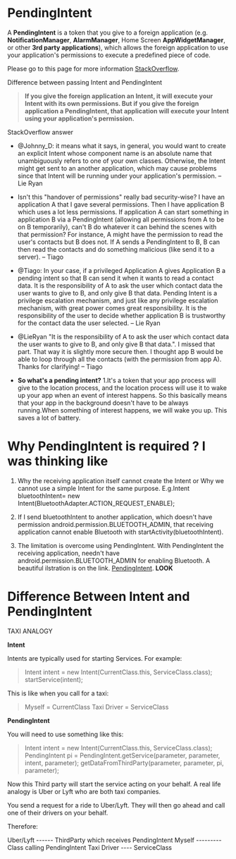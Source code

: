 # PendingIntent 
A **PendingIntent** is a token that you give to a foreign application (e.g. **NotificationManager**, **AlarmManager**, 
Home Screen **AppWidgetManager**, or other **3rd party applications**), which allows the foreign application to use your application's 
permissions to execute a predefined piece of code.

Please go to this page for more information [StackOverflow](https://stackoverflow.com/questions/2808796/what-is-an-android-pendingintent).

Difference between passing Intent and PendingIntent
> **If you give the foreign application an Intent, it will execute your Intent with its own permissions. But if you give the foreign application a PendingIntent, that application will execute your Intent using your application's permission.**

StackOverflow answer
- @Johnny_D: it means what it says, in general, you would want to create an explicit Intent whose component name is an absolute name that unambiguously refers to one of your own classes. Otherwise, the Intent might get sent to an another application, which may cause problems since that Intent will be running under your application's permission. – Lie Ryan 

- Isn't this "handover of permissions" really bad security-wise? I have an application A that I gave several permissions. Then I have application B which uses a lot less permissions. If application A can start something in application B via a PendingIntent (allowing all permissions from A to be on B temporarily), can't B do whatever it can behind the scenes with that permission? For instance, A might have the permission to read the user's contacts but B does not. If A sends a PendingIntent to B, B can then read the contacts and do something malicious (like send it to a server). – Tiago

- @Tiago: In your case, if a privileged Application A gives Application B a pending intent so that B can send it when it wants to read a contact data. It is the responsibility of A to ask the user which contact data the user wants to give to B, and only give B that data. Pending Intent is a privilege escalation mechanism, and just like any privilege escalation mechanism, with great power comes great responsibility. It is the responsibility of the user to decide whether application B is trustworthy for the contact data the user selected. – Lie Ryan

- @LieRyan "It is the responsibility of A to ask the user which contact data the user wants to give to B, and only give B that data.". I missed that part. That way it is slightly more secure then. I thought app B would be able to loop through all the contacts (with the permission from app A). Thanks for clarifying! – Tiago

- **So what's a pending intent?**
  1.It's a token that your app process will give to the location process, and the location process will use it to wake up your app when   an event of interest happens. So this basically means that your app in the background doesn't have to be always running.When something   of interest happens, we will wake you up. This saves a lot of battery.


# Why PendingIntent is required ? I was thinking like

1. Why the receiving application itself cannot create the Intent or Why we cannot use a simple Intent for the same purpose.
   E.g.Intent bluetoothIntent= new Intent(BluetoothAdapter.ACTION_REQUEST_ENABLE);

2. If I send bluetoothIntent to another application, which doesn't have permission android.permission.BLUETOOTH_ADMIN, that receiving      application cannot enable Bluetooth with startActivity(bluetoothIntent).

3. The limitation is overcome using PendingIntent. With PendingIntent the receiving application, needn't have 
   android.permission.BLUETOOTH_ADMIN for enabling Bluetooth.
   A beautiful ilstration is on the link. [PendingIntent](http://android-pending-intent.blogspot.com/). **LOOK**
   
# Difference Between Intent and PendingIntent

TAXI ANALOGY

**Intent**

Intents are typically used for starting Services. For example:

> Intent intent = new Intent(CurrentClass.this, ServiceClass.class);
  startService(intent);
 
This is like when you call for a taxi:

> Myself = CurrentClass
 Taxi Driver = ServiceClass
 
**PendingIntent**

You will need to use something like this:

> Intent intent = new Intent(CurrentClass.this, ServiceClass.class);
  PendingIntent pi = PendingIntent.getService(parameter, parameter, intent, parameter);
  getDataFromThirdParty(parameter, parameter, pi, parameter);
  
Now this Third party will start the service acting on your behalf. A real life analogy is Uber or Lyft who are both taxi companies.

You send a request for a ride to Uber/Lyft. They will then go ahead and call one of their drivers on your behalf.

Therefore:

Uber/Lyft ------ ThirdParty which receives PendingIntent
Myself --------- Class calling PendingIntent
Taxi Driver ---- ServiceClass

